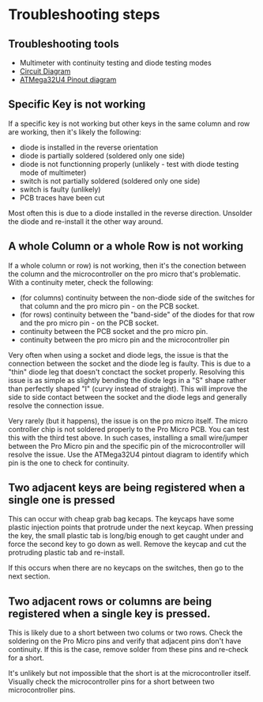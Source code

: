 # Troubleshooting steps

## Troubleshooting tools

* Multimeter with continuity testing and diode testing modes
* [Circuit Diagram](/PCB/ErgoTravel_V1.03_Schematic.pdf)
* [ATMega32U4 Pinout diagram](https://www.arduino.cc/en/Hacking/PinMapping32u4)

## Specific Key is not working

If a specific key is not working but other keys in the same column and row are working, then it's likely the following:

* diode is installed in the reverse orientation
* diode is partially soldered (soldered only one side)
* diode is not functionning properly (unlikely - test with diode testing mode of multimeter)
* switch is not partially soldered (soldered only one side)
* switch is faulty (unlikely)
* PCB traces have been cut

Most often this is due to a diode installed in the reverse direction.  Unsolder the diode and re-install it the other way around.

## A whole Column or a whole Row is not working

If a whole column or row) is not working, then it's the conection between the column and the microcontroller on the pro micro that's problematic.
With a continuity meter, check the following:

* (for columns) continuity between the non-diode side of the switches for that column and the pro micro pin - on the PCB socket.
* (for rows) continuity between the "band-side" of the diodes for that row and the pro micro pin - on the PCB socket.
* continuity between the PCB socket and the pro micro pin.
* continuity between the pro micro pin and the microcontroller pin

Very often when using a socket and diode legs, the issue is that the connection between the socket and the diode leg is faulty.  This is due to a "thin" diode leg that doesn't conctact the socket properly.
Resolving this issue is as simple as slightly bending the diode legs in a "S" shape rather than perfectly shaped "I" (curvy instead of straight).  This will improve the side to side contact between the socket and the diode legs and generally resolve the connection issue.

Very rarely (but it happens), the issue is on the pro micro itself.  The micro controller chip is not soldered properly to the Pro Micro PCB.
You can test this with the third test above.  In such cases, installing a small wire/jumper between the Pro Micro pin and the specific pin of the microcontroller will resolve the issue.  Use the ATMega32U4 pintout diagram to identify which pin is the one to check for continuity.

## Two adjacent keys are being registered when a single one is pressed

This can occur with cheap grab bag kecaps.  The keycaps have some plastic injection points that protrude under the next keycap.  When pressing the key, the small plastic tab is long/big enough to get caught under and force the second key to go down as well.
Remove the keycap and cut the protruding plastic tab and re-install.  

If this occurs when there are no keycaps on the switches, then go to the next section.

## Two adjacent rows or columns are being registered when a single key is pressed.

This is likely due to a short between two colums or two rows.  Check the soldering on the Pro Micro pins and verify that adjacent pins don't have continuity.  If this is the case, remove solder from these pins and re-check for a short.

It's unlikely but not impossible that the short is at the microcontroller itself. Visually check the microcontroller pins for a short between two microcontroller pins.

